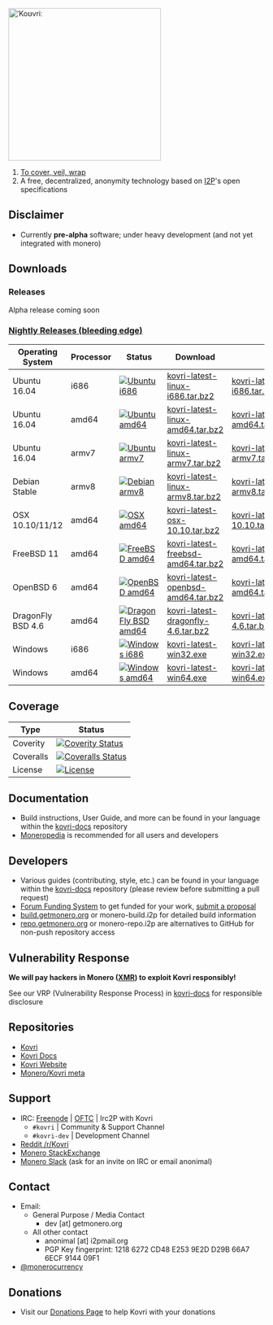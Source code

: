 [<img width="300" src="https://static.getmonero.org/images/kovri/logo.png" alt="ˈKoʊvriː" />](https://github.com/monero-project/kovri)

1. [To cover, veil, wrap](https://en.wikipedia.org/wiki/Esperanto)
2. A free, decentralized, anonymity technology based on [I2P](https://getmonero.org/resources/moneropedia/i2p.html)'s open specifications

## Disclaimer
- Currently **pre-alpha** software; under heavy development (and not yet integrated with monero)

## Downloads

### Releases

Alpha release coming soon

### [Nightly Releases (bleeding edge)](https://build.getmonero.org/waterfall)

| Operating System      | Processor | Status | Download | Checksum |
| --------------------- | --------- |--------| -------- | -------- |
| Ubuntu 16.04          |   i686    | [![Ubuntu i686](https://build.getmonero.org/png?builder=kovri-static-ubuntu-i686)](https://build.getmonero.org/builders/kovri-static-ubuntu-i686) | [kovri-latest-linux-i686.tar.bz2](https://build.getmonero.org/downloads/kovri-latest-linux-i686.tar.bz2) | [kovri-latest-linux-i686.tar.bz2.sha256sum.txt](https://build.getmonero.org/downloads/kovri-latest-linux-i686.tar.bz2.sha256sum.txt)
| Ubuntu 16.04          |   amd64   | [![Ubuntu amd64](https://build.getmonero.org/png?builder=kovri-static-ubuntu-amd64)](https://build.getmonero.org/builders/kovri-static-ubuntu-amd64) | [kovri-latest-linux-amd64.tar.bz2](https://build.getmonero.org/downloads/kovri-latest-linux-amd64.tar.bz2) | [kovri-latest-linux-amd64.tar.bz2.sha256sum.txt](https://build.getmonero.org/downloads/kovri-latest-linux-amd64.tar.bz2.sha256sum.txt)
| Ubuntu 16.04          |   armv7   | [![Ubuntu armv7](https://build.getmonero.org/png?builder=kovri-static-ubuntu-arm7)](https://build.getmonero.org/builders/kovri-static-ubuntu-arm7) | [kovri-latest-linux-armv7.tar.bz2](https://build.getmonero.org/downloads/kovri-latest-linux-armv7.tar.bz2) | [kovri-latest-linux-armv7.tar.bz2.sha256sum.txt](https://build.getmonero.org/downloads/kovri-latest-linux-armv7.tar.bz2.sha256sum.txt)
| Debian Stable         |   armv8   | [![Debian armv8](https://build.getmonero.org/png?builder=kovri-static-debian-arm8)](https://build.getmonero.org/builders/kovri-static-debian-arm8) | [kovri-latest-linux-armv8.tar.bz2](https://build.getmonero.org/downloads/kovri-latest-linux-armv8.tar.bz2) | [kovri-latest-linux-armv8.tar.bz2.sha256sum.txt](https://build.getmonero.org/downloads/kovri-latest-linux-armv8.tar.bz2.sha256sum.txt)
| OSX 10.10/11/12       |   amd64   | [![OSX amd64](https://build.getmonero.org/png?builder=kovri-static-osx)](https://build.getmonero.org/builders/kovri-static-osx) | [kovri-latest-osx-10.10.tar.bz2](https://build.getmonero.org/downloads/kovri-latest-osx-10.10.tar.bz2) | [kovri-latest-osx-10.10.tar.bz2.sha256sum.txt](https://build.getmonero.org/downloads/kovri-latest-osx-10.10.tar.bz2.sha256sum.txt)
| FreeBSD 11            |   amd64   | [![FreeBSD amd64](https://build.getmonero.org/png?builder=kovri-static-freebsd64)](https://build.getmonero.org/builders/kovri-static-freebsd64) | [kovri-latest-freebsd-amd64.tar.bz2](https://build.getmonero.org/downloads/kovri-latest-freebsd-amd64.tar.bz2) | [kovri-latest-freebsd-amd64.tar.bz2.sha256sum.txt](https://build.getmonero.org/downloads/kovri-latest-freebsd-amd64.tar.bz2.sha256sum.txt)
| OpenBSD 6            |   amd64   | [![OpenBSD amd64](https://build.getmonero.org/png?builder=kovri-static-openbsd-amd64)](https://build.getmonero.org/builders/kovri-static-openbsd-amd64) | [kovri-latest-openbsd-amd64.tar.bz2](https://build.getmonero.org/downloads/kovri-latest-openbsd-amd64.tar.bz2) | [kovri-latest-openbsd-amd64.tar.bz2.sha256sum.txt](https://build.getmonero.org/downloads/kovri-latest-openbsd-amd64.tar.bz2.sha256sum.txt)
| DragonFly BSD 4.6     |   amd64   | [![DragonFly BSD amd64](https://build.getmonero.org/png?builder=kovri-static-dragonflybsd-amd64)](https://build.getmonero.org/builders/kovri-static-dragonflybsd-amd64) | [kovri-latest-dragonfly-4.6.tar.bz2](https://build.getmonero.org/downloads/kovri-latest-dragonfly-4.6.tar.bz2) | [kovri-latest-dragonfly-4.6.tar.bz2.sha256sum.txt](https://build.getmonero.org/downloads/kovri-latest-dragonfly-4.6.tar.bz2.sha256sum.txt)
| Windows |   i686    | [![Windows i686](https://build.getmonero.org/png?builder=kovri-static-win32)](https://build.getmonero.org/builders/kovri-static-win32) | [kovri-latest-win32.exe](https://build.getmonero.org/downloads/kovri-latest-win32.exe) | [kovri-latest-win32.exe.sha256sum.txt](https://build.getmonero.org/downloads/kovri-latest-win32.exe.sha256sum.txt)
| Windows |   amd64   | [![Windows amd64](https://build.getmonero.org/png?builder=kovri-static-win64)](https://build.getmonero.org/builders/kovri-static-win64) | [kovri-latest-win64.exe](https://build.getmonero.org/downloads/kovri-latest-win64.exe) | [kovri-latest-win64.exe.sha256sum.txt](https://build.getmonero.org/downloads/kovri-latest-win64.exe.sha256sum.txt)

## Coverage

| Type      | Status |
|-----------|--------|
| Coverity  | [![Coverity Status](https://scan.coverity.com/projects/7621/badge.svg)](https://scan.coverity.com/projects/7621/)
| Coveralls | [![Coveralls Status](https://coveralls.io/repos/github/monero-project/kovri/badge.svg?branch=master)](https://coveralls.io/github/monero-project/kovri?branch=master)
| License   | [![License](https://img.shields.io/badge/license-BSD3-blue.svg)](https://opensource.org/licenses/BSD-3-Clause)

## Documentation
- Build instructions, User Guide, and more can be found in your language within the [kovri-docs](https://github.com/monero-project/kovri-docs/) repository
- [Moneropedia](https://getmonero.org/knowledge-base/moneropedia/kovri) is recommended for all users and developers

## Developers
- Various guides (contributing, style, etc.) can be found in your language within the [kovri-docs](https://github.com/monero-project/kovri-docs/) repository (please review before submitting a pull request)
- [Forum Funding System](https://forum.getmonero.org/8/funding-required) to get funded for your work, [submit a proposal](https://forum.getmonero.org/7/open-tasks/2379/forum-funding-system-ffs-sticky)
- [build.getmonero.org](https://build.getmonero.org/) or monero-build.i2p for detailed build information
- [repo.getmonero.org](https://repo.getmonero.org/monero-project/kovri) or monero-repo.i2p are alternatives to GitHub for non-push repository access

## Vulnerability Response
**We will pay hackers in Monero ([XMR](https://coinmarketcap.com/currencies/monero/)) to exploit Kovri responsibly!**

See our VRP (Vulnerability Response Process) in [kovri-docs](https://github.com/monero-project/kovri-docs/) for responsible disclosure

## Repositories
- [Kovri](https://github.com/monero-project/kovri)
- [Kovri Docs](https://github.com/monero-project/kovri-docs)
- [Kovri Website](https://github.com/monero-project/kovri-site)
- [Monero/Kovri meta](https://github.com/monero-project/meta)

## Support
- IRC: [Freenode](https://webchat.freenode.net/) | [OFTC](https://webchat.oftc.net/) | Irc2P with Kovri
  - `#kovri` | Community & Support Channel
  - `#kovri-dev` | Development Channel
- [Reddit /r/Kovri](https://www.reddit.com/r/Kovri/)
- [Monero StackExchange](https://monero.stackexchange.com/)
- [Monero Slack](https://monero.slack.com/) (ask for an invite on IRC or email anonimal)

## Contact
- Email:
  - General Purpose / Media Contact
    - dev [at] getmonero.org
  - All other contact
    - anonimal [at] i2pmail.org
    - PGP Key fingerprint: 1218 6272 CD48 E253 9E2D  D29B 66A7 6ECF 9144 09F1
- [@monerocurrency](https://twitter.com/monerocurrency)

## Donations
- Visit our [Donations Page](https://getmonero.org/getting-started/donate/) to help Kovri with your donations
